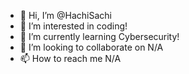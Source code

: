 - 👋 Hi, I’m @HachiSachi
- 👀 I’m interested in coding!
- 🌱 I’m currently learning Cybersecurity!
- 💞️ I’m looking to collaborate on N/A
- 📫 How to reach me N/A

<!---
HachiSachi/HachiSachi is a ✨ special ✨ repository because its `README.md` (this file) appears on your GitHub profile.
You can click the Preview link to take a look at your changes.
--->
